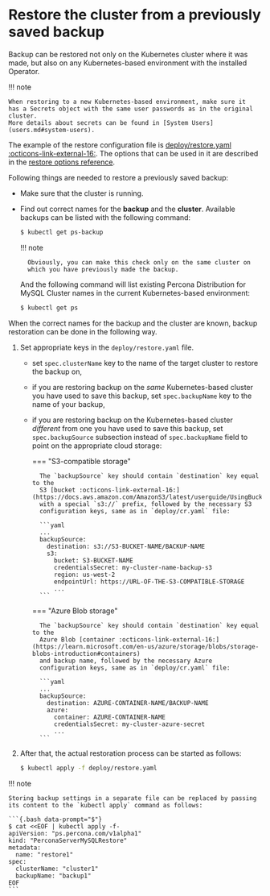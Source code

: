 # Restore the cluster from a previously saved backup

Backup can be restored not only on the Kubernetes cluster where it was made, but
also on any Kubernetes-based environment with the installed Operator.

!!! note

    When restoring to a new Kubernetes-based environment, make sure it
    has a Secrets object with the same user passwords as in the original cluster.
    More details about secrets can be found in [System Users](users.md#system-users).

The example of the restore configuration file is [deploy/restore.yaml :octicons-link-external-16:](https://github.com/percona/percona-server-mysql-operator/blob/main/deploy/restore.yaml). The options that can be used in it are described in the [restore options reference](operator.md#perconaservermysqlrestore-custom-resource-options).

Following things are needed to restore a previously saved backup:

* Make sure that the cluster is running.

* Find out correct names for the **backup** and the **cluster**. Available
    backups can be listed with the following command:

    ```{.bash data-prompt="$"}
    $ kubectl get ps-backup
    ```

    !!! note

        Obviously, you can make this check only on the same cluster on
        which you have previously made the backup.

    And the following command will list existing Percona Distribution for MySQL
    Cluster names in the current Kubernetes-based environment:

    ```{.bash data-prompt="$"}
    $ kubectl get ps
    ```

When the correct names for the backup and the cluster are known, backup
restoration can be done in the following way.

1. Set appropriate keys in the `deploy/restore.yaml` file.

    * set `spec.clusterName` key to the name of the target cluster to restore
        the backup on,

    * if you are restoring backup on the *same* Kubernetes-based cluster you have
        used to save this backup, set `spec.backupName` key to the name of your
        backup,

    * if you are restoring backup on the Kubernetes-based cluster *different*
        from one you have used to save this backup, set `spec.backupSource`
        subsection instead of `spec.backupName` field to point on the appropriate
        cloud storage:

        === "S3-compatible storage"

            The `backupSource` key should contain `destination` key equal to the
            S3 [bucket :octicons-link-external-16:](https://docs.aws.amazon.com/AmazonS3/latest/userguide/UsingBucket.html)
            with a special `s3://` prefix, followed by the necessary S3
            configuration keys, same as in `deploy/cr.yaml` file:

            ```yaml
            ...
            backupSource:
              destination: s3://S3-BUCKET-NAME/BACKUP-NAME
              s3:
                bucket: S3-BUCKET-NAME
                credentialsSecret: my-cluster-name-backup-s3
                region: us-west-2
                endpointUrl: https://URL-OF-THE-S3-COMPATIBLE-STORAGE
                ...
            ```

        === "Azure Blob storage"

            The `backupSource` key should contain `destination` key equal to the
            Azure Blob [container :octicons-link-external-16:](https://learn.microsoft.com/en-us/azure/storage/blobs/storage-blobs-introduction#containers)
            and backup name, followed by the necessary Azure
            configuration keys, same as in `deploy/cr.yaml` file:

            ```yaml
            ...
            backupSource:
              destination: AZURE-CONTAINER-NAME/BACKUP-NAME
              azure:
                container: AZURE-CONTAINER-NAME
                credentialsSecret: my-cluster-azure-secret
                ...
            ```
2. After that, the actual restoration process can be started as follows:

    ```{.bash data-prompt="$"}
    $ kubectl apply -f deploy/restore.yaml
    ```

!!! note

    Storing backup settings in a separate file can be replaced by passing
    its content to the `kubectl apply` command as follows:

    ```{.bash data-prompt="$"}
    $ cat <<EOF | kubectl apply -f-
    apiVersion: "ps.percona.com/v1alpha1"
    kind: "PerconaServerMySQLRestore"
    metadata:
      name: "restore1"
    spec:
      clusterName: "cluster1"
      backupName: "backup1"
    EOF
    ```
